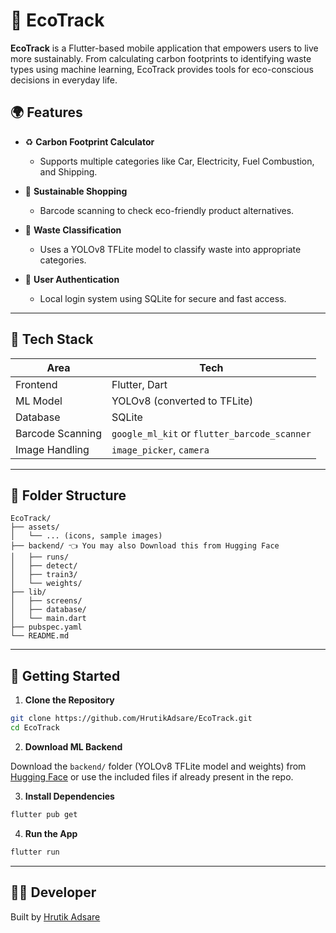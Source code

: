 # 🌱 EcoTrack

**EcoTrack** is a Flutter-based mobile application that empowers users to live more sustainably. From calculating carbon footprints to identifying waste types using machine learning, EcoTrack provides tools for eco-conscious decisions in everyday life.

## 🌍 Features

- ♻️ **Carbon Footprint Calculator**

  - Supports multiple categories like Car, Electricity, Fuel Combustion, and Shipping.

- 🛒 **Sustainable Shopping**

  - Barcode scanning to check eco-friendly product alternatives.

- 💑 **Waste Classification**

  - Uses a YOLOv8 TFLite model to classify waste into appropriate categories.

- 🔐 **User Authentication**

  - Local login system using SQLite for secure and fast access.

---

## 🧠 Tech Stack

| Area             | Tech                                         |
| ---------------- | -------------------------------------------- |
| Frontend         | Flutter, Dart                                |
| ML Model         | YOLOv8 (converted to TFLite)                 |
| Database         | SQLite                                       |
| Barcode Scanning | `google_ml_kit` or `flutter_barcode_scanner` |
| Image Handling   | `image_picker`, `camera`                     |

---

## 📁 Folder Structure

```
EcoTrack/
├── assets/
│   └── ... (icons, sample images)
├── backend/ 👈 You may also Download this from Hugging Face
│   ├── runs/
│   ├── detect/
│   ├── train3/
│   └── weights/
├── lib/
│   ├── screens/
│   ├── database/
│   └── main.dart
├── pubspec.yaml
└── README.md
```

---

## 🚀 Getting Started

1. **Clone the Repository**

```bash
git clone https://github.com/HrutikAdsare/EcoTrack.git
cd EcoTrack
```

2. **Download ML Backend**

Download the `backend/` folder (YOLOv8 TFLite model and weights) from [Hugging Face](https://huggingface.co/) or use the included files if already present in the repo.

3. **Install Dependencies**

```bash
flutter pub get
```

4. **Run the App**

```bash
flutter run
```

---

## 👨‍💻 Developer

Built by [Hrutik Adsare](https://huggingface.co/Hrutik-Adsare)

